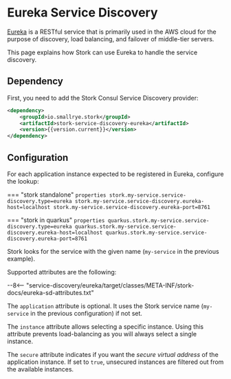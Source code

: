 # Eureka Service Discovery

[Eureka](https://github.com/Netflix/eureka) is a RESTful service that is primarily used in the AWS cloud for the purpose of discovery, load balancing, and failover of middle-tier servers.

This page explains how Stork can use Eureka to handle the service discovery.

## Dependency

First, you need to add the Stork Consul Service Discovery provider:

```xml
<dependency>
    <groupId>io.smallrye.stork</groupId>
    <artifactId>stork-service-discovery-eureka</artifactId>
    <version>{{version.current}}</version>
</dependency>
```

## Configuration

For each application instance expected to be registered in Eureka, configure the lookup:

=== "stork standalone"
    ```properties
    stork.my-service.service-discovery.type=eureka
    stork.my-service.service-discovery.eureka-host=localhost
    stork.my-service.service-discovery.eureka-port=8761
    ```

=== "stork in quarkus"
    ```properties
    quarkus.stork.my-service.service-discovery.type=eureka
    quarkus.stork.my-service.service-discovery.eureka-host=localhost
    quarkus.stork.my-service.service-discovery.eureka-port=8761
    ```


Stork looks for the service with the given name (`my-service` in the previous example).

Supported attributes are the following:

--8<-- "service-discovery/eureka/target/classes/META-INF/stork-docs/eureka-sd-attributes.txt"

The `application` attribute is optional.
It uses the Stork service name (`my-service` in the previous configuration) if not set.

The `instance` attribute allows selecting a specific instance.
Using this attribute prevents load-balancing as you will always select a single instance.

The `secure` attribute indicates if you want the _secure virtual address_ of the application instance.
If set to `true`, unsecured instances are filtered out from the available instances.
